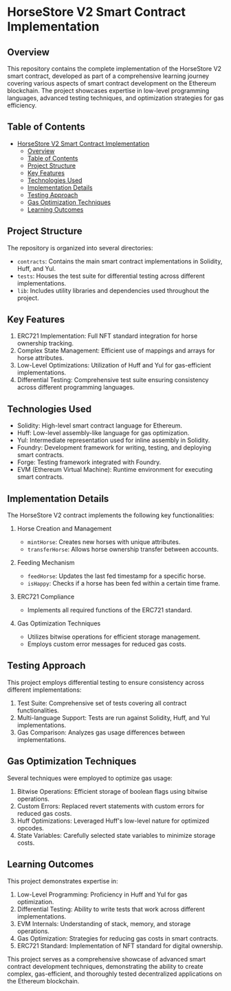# HorseStore V2 Smart Contract Implementation

## Overview

This repository contains the complete implementation of the HorseStore V2 smart contract, developed as part of a comprehensive learning journey covering various aspects of smart contract development on the Ethereum blockchain. The project showcases expertise in low-level programming languages, advanced testing techniques, and optimization strategies for gas efficiency.

## Table of Contents

- [HorseStore V2 Smart Contract Implementation](#horsestore-v2-smart-contract-implementation)
  - [Overview](#overview)
  - [Table of Contents](#table-of-contents)
  - [Project Structure](#project-structure)
  - [Key Features](#key-features)
  - [Technologies Used](#technologies-used)
  - [Implementation Details](#implementation-details)
  - [Testing Approach](#testing-approach)
  - [Gas Optimization Techniques](#gas-optimization-techniques)
  - [Learning Outcomes](#learning-outcomes)

## Project Structure

The repository is organized into several directories:

- `contracts`: Contains the main smart contract implementations in Solidity, Huff, and Yul.
- `tests`: Houses the test suite for differential testing across different implementations.
- `lib`: Includes utility libraries and dependencies used throughout the project.

## Key Features

1. ERC721 Implementation: Full NFT standard integration for horse ownership tracking.
2. Complex State Management: Efficient use of mappings and arrays for horse attributes.
3. Low-Level Optimizations: Utilization of Huff and Yul for gas-efficient implementations.
4. Differential Testing: Comprehensive test suite ensuring consistency across different programming languages.

## Technologies Used

- Solidity: High-level smart contract language for Ethereum.
- Huff: Low-level assembly-like language for gas optimization.
- Yul: Intermediate representation used for inline assembly in Solidity.
- Foundry: Development framework for writing, testing, and deploying smart contracts.
- Forge: Testing framework integrated with Foundry.
- EVM (Ethereum Virtual Machine): Runtime environment for executing smart contracts.

## Implementation Details

The HorseStore V2 contract implements the following key functionalities:

1. Horse Creation and Management
   - `mintHorse`: Creates new horses with unique attributes.
   - `transferHorse`: Allows horse ownership transfer between accounts.

2. Feeding Mechanism
   - `feedHorse`: Updates the last fed timestamp for a specific horse.
   - `isHappy`: Checks if a horse has been fed within a certain time frame.

3. ERC721 Compliance
   - Implements all required functions of the ERC721 standard.

4. Gas Optimization Techniques
   - Utilizes bitwise operations for efficient storage management.
   - Employs custom error messages for reduced gas costs.

## Testing Approach

This project employs differential testing to ensure consistency across different implementations:

1. Test Suite: Comprehensive set of tests covering all contract functionalities.
2. Multi-language Support: Tests are run against Solidity, Huff, and Yul implementations.
3. Gas Comparison: Analyzes gas usage differences between implementations.

## Gas Optimization Techniques

Several techniques were employed to optimize gas usage:

1. Bitwise Operations: Efficient storage of boolean flags using bitwise operations.
2. Custom Errors: Replaced revert statements with custom errors for reduced gas costs.
3. Huff Optimizations: Leveraged Huff's low-level nature for optimized opcodes.
4. State Variables: Carefully selected state variables to minimize storage costs.

## Learning Outcomes

This project demonstrates expertise in:

1. Low-Level Programming: Proficiency in Huff and Yul for gas optimization.
2. Differential Testing: Ability to write tests that work across different implementations.
3. EVM Internals: Understanding of stack, memory, and storage operations.
4. Gas Optimization: Strategies for reducing gas costs in smart contracts.
5. ERC721 Standard: Implementation of NFT standard for digital ownership.

This project serves as a comprehensive showcase of advanced smart contract development techniques, demonstrating the ability to create complex, gas-efficient, and thoroughly tested decentralized applications on the Ethereum blockchain.
